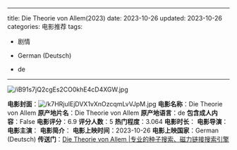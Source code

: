 
---
title: Die Theorie von Allem(2023)
date: 2023-10-26
updated: 2023-10-26
categories: 电影推荐
tags:

- 剧情

- German (Deutsch)
- de
---

<img src="https://image.tmdb.org/t/p/original/iB91s7jQ2cgEs2CO0khE4cD4XGW.jpg" alt="/iB91s7jQ2cgEs2CO0khE4cD4XGW.jpg" title="/iB91s7jQ2cgEs2CO0khE4cD4XGW.jpg">

**电影封面**：<img src="https://image.tmdb.org/t/p/w200/k7HRjuIEjDVX1vXnOzcqmLvVJpM.jpg" alt="/k7HRjuIEjDVX1vXnOzcqmLvVJpM.jpg" title="/k7HRjuIEjDVX1vXnOzcqmLvVJpM.jpg">
**电影名称**：Die Theorie von Allem
**原产地片名**：Die Theorie von Allem
**原产地语言**：de
**包含成人内容**：False
**电影评分**：6.9
**评分人数**：5
**热门程度**：3.064
**电影时长**：
**电影导演**：
**电影主演**：
**电影简介**：
**电影上映时间**：2023-10-26
**电影上映国家**：German (Deutsch)
**传送门**：[Die Theorie von Allem |专业的种子搜索、磁力链接搜索引擎](https://movie.amd794.com:2083/?search=Die%20Theorie%20von%20Allem&ordering=&mode=match_phrase&page_size=10&page=1)

